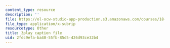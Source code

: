 ```yaml
---
content_type: resource
description: ''
file: https://ol-ocw-studio-app-production.s3.amazonaws.com/courses/18-650-statistics-for-applications-fall-2016/2fdc9efaba4055fb85d5426d93ce32b4_k2inA31Gups.vtt
file_type: application/x-subrip
resourcetype: Other
title: 3play caption file
uid: 2fdc9efa-ba40-55fb-85d5-426d93ce32b4
---
```

